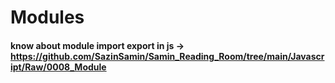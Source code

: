 # Modules  
#### know about module import export in js -> https://github.com/SazinSamin/Samin_Reading_Room/tree/main/Javascript/Raw/0008_Module
